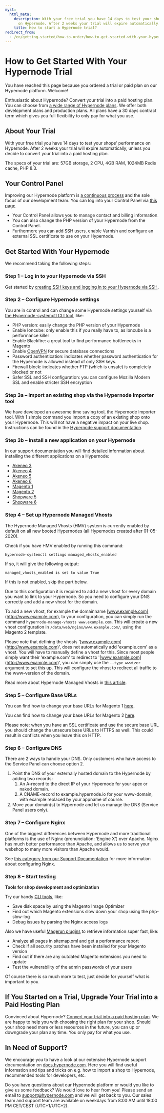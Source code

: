 ```yaml
---
myst:
  html_meta:
    description: With your free trial you have 14 days to test your shops’ performance
      on Hypernode. After 2 weeks your trial will expire automatically.
    title: How to start a Hypernode trial?
redirect_from:
  - /en/getting-started/how-to-order/how-to-get-started-with-your-hypernode-trial/
---
```


<!-- source: https://support.hypernode.com/en/getting-started/how-to-order/how-to-get-started-with-your-hypernode-trial/ -->

# How to Get Started With Your Hypernode Trial

You have reached this page because you ordered a trial or paid plan on our Hypernode platform. Welcome!

Enthusiastic about Hypernode? Convert your trial into a paid hosting plan. You can choose from [a wide range of Hypernode plans](https://www.hypernode.com/magento-cloud-hosting/#plans). We offer both development plans and production plans. All plans have a 30 days contract term which gives you full flexibility to only pay for what you use.

## About Your Trial

With your free trial you have 14 days to test your shops’ performance on Hypernode. After 2 weeks your trial will expire automatically, unless you decide to convert your trial into a paid hosting plan.

The specs of your trial are: 57GB storage, 2 CPU, 4GB RAM, 1024MB Redis cache, PHP 8.3.

## Your Control Panel

Improving our Hypernode platform is [a continuous process](https://changelog.hypernode.com/) and the sole focus of our development team. You can log into your Control Panel via [this page](https://my.hypernode.com/).

- Your Control Panel allows you to manage contact and billing information.
- You can also change the PHP version of your Hypernode from the Control Panel.
- Furthermore you can add SSH users, enable Varnish and configure an external SSL certificate to use on your Hypernode.

## Get Started With Your Hypernode

We recommend taking the following steps:

### Step 1 – Log in to your Hypernode via SSH

Get started by [creating SSH keys and logging in to your Hypernode via SSH](../../hypernode-platform/ssh/how-to-use-ssh-keys-on-hypernode.md).

### Step 2 – Configure Hypernode settings

You are in control and can change some Hypernode settings yourself via [the Hypernode-systemctl CLI tool](../../hypernode-platform/tools/how-to-use-the-hypernode-systemctl-cli-tool.md), like:

- PHP version: easily change the PHP version of your Hypernode
- Enable Ioncube: only enable this if you really have to, as Ioncube is a performance killer
- Enable Blackfire: a great tool to find performance bottlenecks in Magento
- Enable [OpenVPN](https://community.hypernode.io/#/Documentation/hypernode-vpn/README) for secure database connections
- Password authentication: indicates whether password authentication for the Hypernode is allowed instead of only SSH keys.
- Firewall block: indicates whether FTP (which is unsafe) is completely blocked or not
- Safer SSL and SSH configuration: you can configure Mozilla Modern SSL and enable stricter SSH encryption

### Step 3a – Import an existing shop via the Hypernode Importer tool

We have developed an awesome time saving tool, the Hypernode Importer tool. With 1 simple command you import a copy of an existing shop onto your Hypernode.
This will not have a negative impact on your live shop.
Instructions can be found in the [Hypernode support documentation](../../hypernode-platform/tools/how-to-migrate-your-shop-to-hypernode.md#option-2-for-all-customers-migrate-your-shop-via-shell-using-the-hypernode-importer).

### Step 3b – Install a new application on your Hypernode

In our support documentation you will find detailed information about installing the different applications on a Hypernode:

- [Akeneo 3](../../ecommerce-applications/akeneo/how-to-install-akeneo-3-on-hypernode)
- [Akeneo 4](../../ecommerce-applications/akeneo/how-to-install-akeneo-4-on-hypernode.md)
- [Akeneo 5](../../ecommerce-applications/akeneo/how-to-install-akeneo-5-on-hypernode.md)
- [Akeneo 6](../../ecommerce-applications/akeneo/how-to-install-akeneo-6-on-hypernode.md)
- [Magento 1](../../ecommerce-applications/magento-1/how-to-install-magento-1-on-hypernode.md)
- [Magento 2](../../ecommerce-applications/magento-2/how-to-install-magento-2-on-hypernode.md)
- [Shopware 5](../../ecommerce-applications/shopware-5/how-to-install-shopware-5-on-hypernode.md)
- [Shopware 6](../../ecommerce-applications/shopware-6/how-to-install-shopware-6-on-hypernode.md)

### Step 4 – Set up Hypernode Managed Vhosts

The Hypernode Managed Vhosts (HMV) system is currently enabled by default on all new booted Hypernodes (all Hypernodes created after 01-05-2020).

Check if you have HMV enabled by running this command:

`hypernode-systemctl settings managed_vhosts_enabled`

If so, it will give the following output:

`managed_vhosts_enabled is set to value True`

If this is not enabled, skip the part below.

Due to this configuration it is required to add a new vhost for every domain you want to link to your Hypernode. So you need to configure your DNS correctly and add a new vhost for the domain.

To add a new vhost, for example the domainname [www.example.com](http://www.example.com), to your configuration, you can simply run the command `hypernode-manage-vhosts www.example.com`. This will create a new vhost configuration in `/data/web/nginx/www.example.com/`, using the Magento 2 template.

Please note that defining the vhosts '[www.example.com](http://www.example.com)', does not automatically add 'example.com' as a vhost. You will have to manually define a vhost for this. Since most people simply want their 'example.com' to redirect to '[www.example.com](http://www.example.com)', you can simply use the `--type wwwizer` argument to set this up. This will configure the vhost to redirect all traffic to the www-version of the domain.

Read more about Hypernode Managed Vhosts in [this article](../../hypernode-platform/nginx/hypernode-managed-vhosts.md).

### Step 5 – Configure Base URLs

You can find how to change your base URLs for Magento 1 [here](../../ecommerce-applications/magento-1/how-to-change-the-base-url-in-magento-1-x.md).

You can find how to change your base URLs for Magento 2 [here](../../ecommerce-applications/magento-2/how-to-change-your-magento-2-base-urls.md).

Please note: when you have an SSL certificate and use the secure base URL you should change the unsecure base URLs to HTTPS as well. This could result in conflicts when you leave this on HTTP.

### Step 6 – Configure DNS

There are 2 ways to handle your DNS. Only customers who have access to the Service Panel can choose option 2.

1. Point the DNS of your externally hosted domain to the Hypernode by adding two records:
   1. An A-record to the direct IP of your Hypernode for your apex or naked domain.
   1. A CNAME-record to example.hypernode.io for your www-domain, with example replaced by your appname of course.
1. Move your domain(s) to Hypernode and let us manage the DNS (Service Panel users only).

### Step 7 – Configure Nginx

One of the biggest differences between Hypernode and more traditional platforms is the use of Nginx (pronunciation: ‘Engine X’) over Apache. Nginx has much better performance than Apache, and allows us to serve your webshop to many more visitors than Apache would.

See [this category from our Support Documentation](../../hypernode-platform/nginx.md) for more information about configuring Nginx.

### Step 8 – Start testing

**Tools for shop development and optimization**

Try our handy [CLI tools](../../hypernode-platform/tools/hypernode-cli-tools-and-magerun-plugins.md), like:

- Save disk space by using the Magento Image Optimizer
- Find out which Magento extensions slow down your shop using the php-slow-log
- Debug issues by parsing the Nginx access logs

Also we have useful [Magerun plugins](../../hypernode-platform/tools/hypernode-cli-tools-and-magerun-plugins.md) to retrieve information super fast, like:

- Analyze all pages in sitemap.xml and get a performance report
- Check if all security patches have been installed for your Magento version
- Find out if there are any outdated Magento extensions you need to update
- Test the vulnerability of the admin passwords of your users

Of course there is so much more to test, just decide for yourself what is important to you.

## If You Started on a Trial, Upgrade Your Trial into a Paid Hosting Plan

Convinced about Hypernode? [Convert your trial into a paid hosting plan](../../about-hypernode/billing/how-to-choose-and-order-a-hypernode-plan.md). We are happy to help you with choosing the right plan for your shop. Should your shop need more or less resources in the future, you can up or downgrade your plan any time. You only pay for what you use.

## In Need of Support?

We encourage you to have a look at our extensive Hypernode support documentation on [docs.hypernode.com](../../index.md). Here you will find useful information and tips and tricks on e.g. how to import a shop to Hypernode, recommended tools for developers, etc.

Do you have questions about our Hypernode platform or would you like to give us some feedback? We would love to hear from you! Please send an email to [support@hypernode.com](mailto:support@hypernode.com) and we will get back to you. Our sales team and support team are available on weekdays from 8:00 AM until 18:00 PM CET/CEST (UTC+1/UTC+2).
